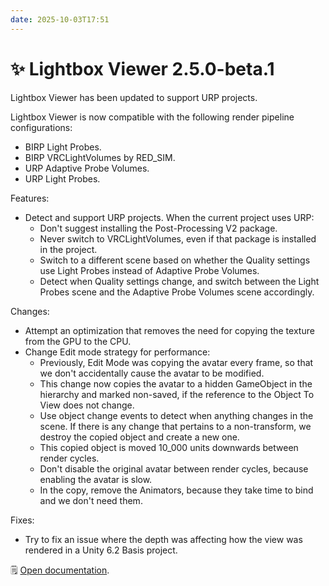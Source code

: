 ```yaml
---
date: 2025-10-03T17:51
---
```


# ✨ Lightbox Viewer 2.5.0-beta.1

Lightbox Viewer has been updated to support URP projects.

Lightbox Viewer is now compatible with the following render pipeline configurations:
- BIRP Light Probes.
- BIRP VRCLightVolumes by RED_SIM.
- URP Adaptive Probe Volumes.
- URP Light Probes.

Features:
- Detect and support URP projects. When the current project uses URP:
    - Don't suggest installing the Post-Processing V2 package.
    - Never switch to VRCLightVolumes, even if that package is installed in the project.
    - Switch to a different scene based on whether the Quality settings use Light Probes instead of Adaptive Probe Volumes.
    - Detect when Quality settings change, and switch between the Light Probes scene and the Adaptive Probe Volumes scene accordingly.

Changes:
- Attempt an optimization that removes the need for copying the texture from the GPU to the CPU.
- Change Edit mode strategy for performance:
    - Previously, Edit Mode was copying the avatar every frame, so that we don't accidentally cause the avatar to be modified.
    - This change now copies the avatar to a hidden GameObject in the hierarchy and marked non-saved, if the reference to the Object To View does not change.
    - Use object change events to detect when anything changes in the scene. If there is any change that pertains to a non-transform, we destroy the copied object and create a new one.
    - This copied object is moved 10_000 units downwards between render cycles.
    - Don't disable the original avatar between render cycles, because enabling the avatar is slow.
    - In the copy, remove the Animators, because they take time to bind and we don't need them.

Fixes:
- Try to fix an issue where the depth was affecting how the view was rendered in a Unity 6.2 Basis project.

🗒️ [Open documentation](/docs/products/lightbox-viewer/urp).
